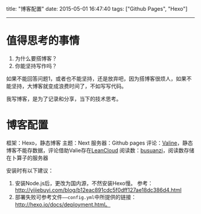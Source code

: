 title: "博客配置"
date: 2015-05-01 16:47:40
tags: ["Github Pages", "Hexo"]

---


# 值得思考的事情

1. 为什么要搭博客？
2. 你能坚持写作吗？


<!--more-->


如果不能回答问题1，或者也不能坚持，还是放弃吧，因为搭博客很烦人，如果不能坚持，大博客就变成浪费时间了，不如写写代码。

我写博客，是为了记录和分享，当下的技术思考。

# 博客配置

框架：Hexo，静态博客
主题：Next
服务器：Github pages
评论：[Valine](https://valine.js.org/)，静态博客不能存数据，评论借助Valie存在[LeanCloud](https://leancloud.cn/)
阅读数：[busuanzi](http://ibruce.info/2015/04/04/busuanzi/)，阅读数存储在卜算子的服务器

安装时有以下建议：
1. 安装Node.js后，更改为国内源，不然安装Hexo慢。
    参考：http://yijiebuyi.com/blog/b12eac891cdc5f0dff127ae18dc386d4.html
3. 部署失败可参考文件`——config.yml`中所提供的链接：http://hexo.io/docs/deployment.html。


